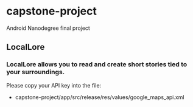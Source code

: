 # capstone-project
Android Nanodegree final project

## LocalLore 
### LocalLore allows you to read and create short stories tied to your surroundings.

Please copy your API key into the file:
* capstone-project/app/src/release/res/values/google_maps_api.xml

